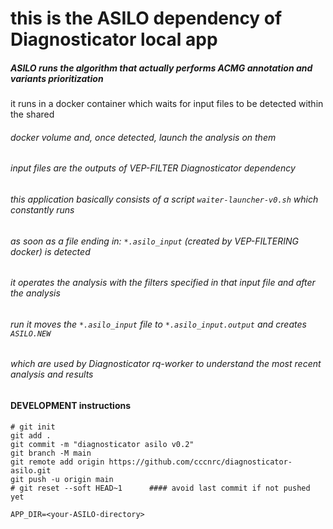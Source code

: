 # this is the ASILO dependency of Diagnosticator local app

##### ASILO runs the algorithm that actually performs ACMG annotation and variants prioritization
it runs in a docker container which waits for input files to be detected within the shared
###### docker volume and, once detected, launch the analysis on them
###### input files are the outputs of VEP-FILTER Diagnosticator dependency

###### this application basically consists of a script `waiter-launcher-v0.sh` which constantly runs
###### as soon as a file ending in: `*.asilo_input` (created by VEP-FILTERING docker)  is detected
###### it operates the analysis with the filters specified in that input file and after the analysis
###### run it moves the `*.asilo_input` file to `*.asilo_input.output` and creates `ASILO.NEW`
###### which are used by Diagnosticator rq-worker to understand the most recent analysis and results

#### DEVELOPMENT instructions
```
# git init
git add .
git commit -m "diagnosticator asilo v0.2"
git branch -M main
git remote add origin https://github.com/cccnrc/diagnosticator-asilo.git
git push -u origin main
# git reset --soft HEAD~1      #### avoid last commit if not pushed yet

APP_DIR=<your-ASILO-directory>
```
